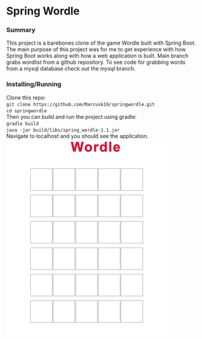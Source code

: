 # Spring Wordle #

### Summary ###
This project is a barebones clone of the game Wordle built with Spring Boot. The main purpose of this project was for me to get experience with how Spring Boot works along with how a web application is built. Main branch grabs wordlist from a github repository. To see code for grabbing words from a mysql database check out the *mysql* branch.

### Installing/Running ###
Clone this repo:<br>
`git clone https://github.com/Marcusk19/springwordle.git`<br>
`cd springwordle`<br>
Then you can build and run the project using gradle:<br>
`gradle build`<br>
`java -jar build/libs/spring_wordle-1.1.jar`<br>
Navigate to localhost and you should see the application.<br>
<img src="images/readme/wordle_homepage.png" />

